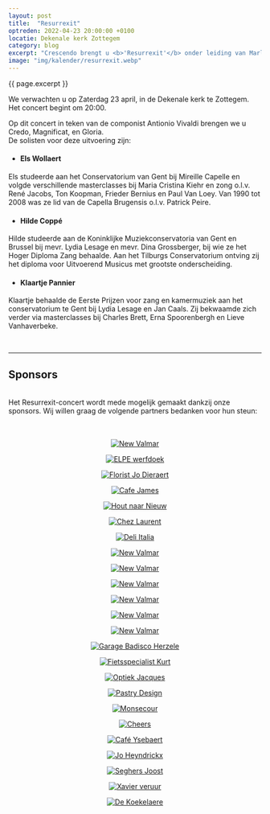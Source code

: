 ```yaml
---
layout: post
title:  "Resurrexit"
optreden: 2022-04-23 20:00:00 +0100
locatie: Dekenale kerk Zottegem
category: blog
excerpt: "Crescendo brengt u <b>'Resurrexit'</b> onder leiding van Marleen Bijl en in samenwerking met het barokensemble Les Goûts-Authentiques."
image: "img/kalender/resurrexit.webp"
---
```


{{ page.excerpt }}

We verwachten u op Zaterdag 23 april, in de Dekenale kerk te Zottegem. Het concert begint om 20:00.

Op dit concert in teken van de componist Antionio Vivaldi brengen we u Credo, Magnificat, en Gloria.<br>
De solisten voor deze uitvoering zijn:

- #### <b>Els Wollaert</b>

<p>Els studeerde aan het Conservatorium van Gent bij Mireille Capelle en volgde verschillende masterclasses bij Maria Cristina Kiehr en zong o.l.v. René Jacobs, Ton Koopman, Frieder Bernius en Paul Van Loey. Van 1990 tot 2008 was ze lid van de Capella Brugensis o.l.v. Patrick Peire.</p>

- #### <b>Hilde Coppé</b>

<p>Hilde studeerde aan de Koninklijke Muziekconservatoria van Gent en Brussel bij mevr. Lydia Lesage en mevr. Dina Grossberger, bij wie ze het Hoger Diploma Zang behaalde. Aan het Tilburgs Conservatorium ontving zij het diploma voor Uitvoerend Musicus met grootste onderscheiding.</p>

- #### <b>Klaartje Pannier</b>

<p>Klaartje behaalde de Eerste Prijzen voor zang en kamermuziek aan het conservatorium te Gent bij Lydia Lesage en Jan Caals. Zij bekwaamde zich verder via masterclasses bij Charles Brett, Erna Spoorenbergh en Lieve Vanhaverbeke.</p>

<br />
<hr>

## Sponsors

<div class="sponsors">
<br />
Het Resurrexit-concert wordt mede mogelijk gemaakt dankzij onze sponsors.
Wij willen graag de volgende partners bedanken voor hun steun:
<br /><br /><br />
<div class="sponsors_silver">
    <div class="gallery">
            <center>
             <figure>
                <a href="https://www.nuby.be" target="_blank">
                    <img src="{{ site.baseurl }}/img/kalender/sponsors/new_valmar.webp" alt="New Valmar" />
                </a>
            </figure>
            <figure>
                <a href="https://www.elpe.be/" target="_blank">
                    <img src="{{ site.baseurl }}/img/kalender/sponsors/elpe.webp" alt="ELPE werfdoek" />
                </a>
            </figure>
            <figure>
                <a href="https://www.zottegemwinkelcentrum.be/jo-dieraert-florist/" target="_blank">
                    <img src="{{ site.baseurl }}/img/kalender/sponsors/florist_dieraert.webp" alt="Florist Jo Dieraert" />
                </a>
            </figure>
            <figure>
                <a href="https://www.facebook.com/cafeJamesZottegem/" target="_blank">
                    <img src="{{ site.baseurl }}/img/kalender/sponsors/cafe_james.webp" alt="Cafe James" />
                </a>
            </figure>
            <figure>
                <a href="https://www.facebook.com/houtnaarnieuw/" target="_blank">
                    <img src="{{ site.baseurl }}/img/kalender/sponsors/sponsoring_jan_porrez.webp" alt="Hout naar Nieuw" />
                </a>
            </figure>
            <figure>
                <a href="https://www.facebook.com/ChezLaurentCafe/" target="_blank">
                    <img src="{{ site.baseurl }}/img/kalender/sponsors/laurent.webp" alt="Chez Laurent" />
                </a>
            </figure>
            <figure>
                <a href="https://www.deli-italia.be/" target="_blank">
                    <img src="{{ site.baseurl }}/img/kalender/sponsors/deli_italia.webp" alt="Deli Italia" />
                </a>
            </figure>
                <figure>
                    <a href="" target="_blank">
                        <img src="{{ site.baseurl }}/img/kalender/sponsors/francy.webp" alt="New Valmar" />
                    </a>
                </figure>
                <figure>
                    <a href="" target="_blank">
                        <img src="{{ site.baseurl }}/img/kalender/sponsors/volkshuis.webp" alt="New Valmar" />
                    </a>
                </figure>
                <figure>
                    <a href="http://www.huysteoudenhove.be/" target="_blank">
                        <img src="{{ site.baseurl }}/img/kalender/sponsors/huys_oudenhove.webp" alt="New Valmar" />
                    </a>
                </figure>
                <figure>
                    <a href="https://www.labaere.be/" target="_blank">
                        <img src="{{ site.baseurl }}/img/kalender/sponsors/labaere.webp" alt="New Valmar" />
                    </a>
                </figure>
                <figure>
                    <a href="http://www.garagevantwembeke.be/renault" target="_blank">
                        <img src="{{ site.baseurl }}/img/kalender/sponsors/twembeke.webp" alt="New Valmar" />
                    </a>
                </figure>
                <figure>
                    <a href="https://nl-nl.facebook.com/VishandelDeKust" target="_blank">
                        <img src="{{ site.baseurl }}/img/kalender/sponsors/de_kust.webp" alt="New Valmar" />
                    </a>
                </figure>
                <figure>
                    <a href="http://badisco-herzele.toyotanet.be/" target="_blank">
                        <img src="{{ site.baseurl }}/img/kalender/sponsors/badisco.webp" alt="Garage Badisco Herzele" />
                    </a>
                </figure>
                <figure>
                    <a href="https://vdbdefietsspecialist.be/" target="_blank">
                        <img src="{{ site.baseurl }}/img/kalender/sponsors/kurt.webp" alt="Fietsspecialist Kurt" />
                    </a>
                </figure>
                <figure>
                    <a href="http://www.optiekjacques.be/" target="_blank">
                        <img src="{{ site.baseurl }}/img/kalender/sponsors/optiek_jaques.webp" alt="Optiek Jacques" />
                    </a>
                </figure>
                <figure>
                    <a href="https://www.facebook.com/pastrydesignzottegem" target="_blank">
                        <img src="{{ site.baseurl }}/img/kalender/sponsors/pastry.webp" alt="Pastry Design" />
                    </a>
                </figure>
                <figure>
                    <a href="https://www.bouwwerkenmonsecour.be/" target="_blank">
                        <img src="{{ site.baseurl }}/img/kalender/sponsors/logo_monsecour.webp" alt="Monsecour" />
                    </a>
                </figure>
                <figure>
                    <a href="https://cheers-zottegem.business.site/" target="_blank">
                        <img src="{{ site.baseurl }}/img/kalender/sponsors/logo_cheers.webp" alt="Cheers" />
                    </a>
                </figure>
                <figure>
                    <a href="https://www.zwalm.be/bezoeken/eten-en-drinken/ysebaert" target="_blank">
                        <img src="{{ site.baseurl }}/img/kalender/sponsors/ysebaert.webp" alt="Café Ysebaert" />
                    </a>
                </figure>
                <figure>
                    <a href="https://www.oosterzeleonderneemt.be/handelaar/slagerij-jo-heyndrickx/" target="_blank">
                        <img src="{{ site.baseurl }}/img/kalender/sponsors/traiteur.webp" alt="Jo Heyndrickx" />
                    </a>
                </figure>
                <figure>
                    <a href="https://www.zottegemwinkelcentrum.be/seghers-joost/" target="_blank">
                        <img src="{{ site.baseurl }}/img/kalender/sponsors/seghers.webp" alt="Seghers Joost" />
                    </a>
                </figure>
                <figure>
                    <a href="https://xavierverhuur.be/" target="_blank">
                        <img src="{{ site.baseurl }}/img/kalender/sponsors/logo_xavier_verhuur.webp" alt="Xavier veruur" />
                    </a>
                </figure>
                <figure>
                    <a href="https://slagerijdekoekelaere.be/" target="_blank">
                        <img src="{{ site.baseurl }}/img/kalender/sponsors/de_koekelaere.webp" alt="De Koekelaere" />
                    </a>
                </figure>
            </center>
        </div>
        </div>
</div>
